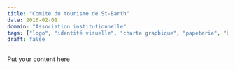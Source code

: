 ```yaml
---
title: "Comité du tourisme de St-Barth"
date: 2016-02-01
domain: "Association institutionnelle"
tags: ["logo", "identité visuelle", "charte graphique", "papeterie", "brochures", "flyers", "manuel de vente"]
draft: false
---
```

Put your content here
